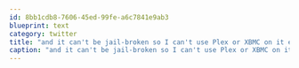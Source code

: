 ```yaml
---
id: 8bb1cdb8-7606-45ed-99fe-a6c7841e9ab3
blueprint: text
category: twitter
title: "and it can't be jail-broken so I can't use Plex or XBMC on it either."
caption: "and it can't be jail-broken so I can't use Plex or XBMC on it either."
---
```


